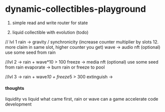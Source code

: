 # dynamic-collectibles-playground
1. simple read and write router for state

2. liquid collectible with evolution (todo)

// lvl 1
rain -> gravity / synchronicity (increase counter multiplier by slots 12. more claim in same slot, higher counter you get)
wave -> audio nft (optional) use some seed from rain

//lvl 2 -> rain + wave*10 > 100
freeze -> media nft (optional) use some seed from rain
evaporate -> burn rain or freeze to pool

//lvl 3 -> rain + wave*10 + freeze*5 > 300
extinguish ->

#### thoughts
liquidity vs liquid
what came first, rain or wave
can a game accelerate code development